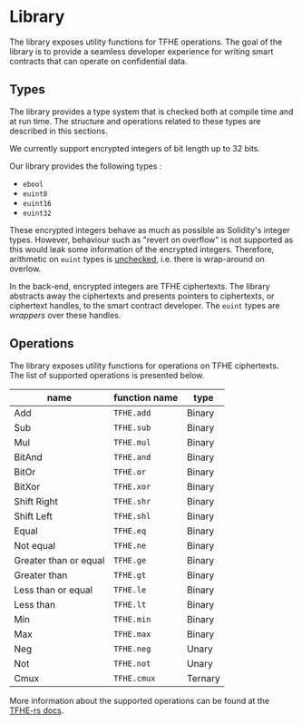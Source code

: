 # Library

The library exposes utility functions for TFHE operations.
The goal of the library is to provide a seamless developer experience for writing smart contracts that can operate on confidential data.

## Types

The library provides a type system that is checked both at compile time and at run time.
The structure and operations related to these types are described in this sections.

We currently support encrypted integers of bit length up to 32 bits.

<!-- Support for up to 256 bits is on our roadmap.  -->

Our library provides the following types :

- `ebool`
- `euint8`
- `euint16`
- `euint32`

These encrypted integers behave as much as possible as Solidity's integer types. However, behaviour such as "revert on overflow" is not supported as this would leak some information of the encrypted integers. Therefore, arithmetic on `euint` types is [unchecked](https://docs.soliditylang.org/en/latest/control-structures.html#checked-or-unchecked-arithmetic), i.e. there is wrap-around on overlow.

In the back-end, encrypted integers are TFHE ciphertexts.
The library abstracts away the ciphertexts and presents pointers to ciphertexts, or ciphertext handles, to the smart contract developer.
The `euint` types are _wrappers_ over these handles.

## Operations

The library exposes utility functions for operations on TFHE ciphertexts.
The list of supported operations is presented below.

| name                  | function name | type   |
| --------------------- | ------------- | ------ |
| Add                   | `TFHE.add`    | Binary |
| Sub                   | `TFHE.sub`    | Binary |
| Mul                   | `TFHE.mul`    | Binary |
| BitAnd                | `TFHE.and`    | Binary |
| BitOr                 | `TFHE.or`     | Binary |
| BitXor                | `TFHE.xor`    | Binary |
| Shift Right           | `TFHE.shr`    | Binary |
| Shift Left            | `TFHE.shl`    | Binary |
| Equal                 | `TFHE.eq`     | Binary |
| Not equal             | `TFHE.ne`     | Binary |
| Greater than or equal | `TFHE.ge`     | Binary |
| Greater than          | `TFHE.gt`     | Binary |
| Less than or equal    | `TFHE.le`     | Binary |
| Less than             | `TFHE.lt`     | Binary |
| Min                   | `TFHE.min`    | Binary |
| Max                   | `TFHE.max`    | Binary |
| Neg                   | `TFHE.neg`    | Unary  |
| Not                   | `TFHE.not`    | Unary  |
| Cmux                  | `TFHE.cmux`   | Ternary|

More information about the supported operations can be found at the [TFHE-rs docs](https://docs.zama.ai/tfhe-rs/getting-started/operations#arithmetic-operations.).
